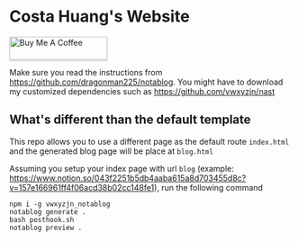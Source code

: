 # Costa Huang's Website

<a href="https://www.buymeacoffee.com/costa" target="_blank"><img src="https://www.buymeacoffee.com/assets/img/custom_images/orange_img.png" alt="Buy Me A Coffee" style="height: 41px !important;width: 174px !important;box-shadow: 0px 3px 2px 0px rgba(190, 190, 190, 0.5) !important;-webkit-box-shadow: 0px 3px 2px 0px rgba(190, 190, 190, 0.5) !important;" ></a>

Make sure you read the instructions from https://github.com/dragonman225/notablog. You might have to download my customized dependencies such as https://github.com/vwxyzjn/nast

## What's different than the default template

This repo allows you to use a different page as the default route `index.html` and the generated blog page will be place at `blog.html`

Assuming you setup your index page with url `blog` (example: https://www.notion.so/043f2251b5db4aaba615a8d703455d8c?v=157e166961ff4f06acd38b02cc148fe1), run the following command


```
npm i -g vwxyzjn_notablog
notablog generate .
bash posthook.sh
notablog preview .
```
